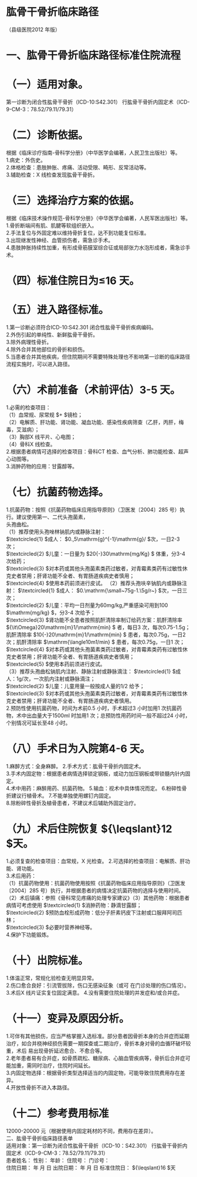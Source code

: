 # 肱骨干骨折临床路径  
（县级医院2012 年版）  
# 一、肱骨干骨折临床路径标准住院流程  
# （一）适用对象。  
第一诊断为闭合性肱骨干骨折（ICD-10:S42.301） 行肱骨干骨折内固定术（ICD-9-CM-3：78.52/79.11/79.31）  
# （二）诊断依据。  
根据《临床诊疗指南-骨科学分册》（中华医学会编著，人民卫生出版社）等。  
1.病史：外伤史。  
2.体格检查：患肢肿胀、疼痛、活动受限、畸形、反常活动等。  
3.辅助检查：X 线检查发现肱骨干骨折。  
# （三）选择治疗方案的依据。  
根据《临床技术操作规范-骨科学分册》（中华医学会编著，人民军医出版社）等。  
1.骨折断端间有肌、肌腱等软组织嵌入。  
2.手法复位与外固定难以维持骨折复位，达不到功能复位标准。  
3.出现继发性神经、血管损伤者，需急诊手术。  
4.患肢肿胀持续性加重，有形成骨筋膜室综合征或局部张力水泡形成者，需急诊手术。  
# （四）标准住院日为≤16 天。  
# （五）进入路径标准。  
1.第一诊断必须符合ICD-10:S42.301 闭合性肱骨干骨折疾病编码。  
2.外伤引起的单纯性、新鲜肱骨干骨折。  
3.除外病理性骨折。  
4.除外合并其他部位的骨折和损伤。  
5.当患者合并其他疾病，但住院期间不需要特殊处理也不影响第一诊断的临床路径流程实施时，可以进入路径。  
# （六）术前准备（术前评估）3-5 天。  
1.必需的检查项目：  
（1）血常规、尿常规 $+ $镜检；  
（2）电解质、肝功能、肾功能、凝血功能、感染性疾病筛查（乙肝，丙肝，梅毒，艾滋病）；  
（3）胸部X 线平片、心电图；  
（4）骨科X 线检查。  
2.根据患者病情可选择的检查项目：骨科CT 检查、血气分析、肺功能检查、超声心动图等。  
3.消肿药物的应用：甘露醇等。  
# （七）抗菌药物选择。  
1.抗菌药物：按照《抗菌药物临床应用指导原则》（卫医发〔2004〕285 号）执行。建议使用第一、二代头孢菌素，  
头孢曲松。  
（1）推荐使用头孢唑林钠肌内或静脉注射：  
$\textcircled{1} $成人： $0.\,5\mathrm{g}^{-1}\mathrm{g}/ $次，一日2-3 次；  
$\textcircled{2} $儿童：一日量为 $20{-}30\mathrm{mg/Kg} $ 体重，分3-4 次给药；  
$\textcircled{3} $对本药或其他头孢菌素类药过敏者，对青霉素类药有过敏性休克史者禁用；肝肾功能不全者、有胃肠道疾病史者慎用；  
$\textcircled{4} $使用本药前须进行皮试。 （2）推荐头孢呋辛钠肌内或静脉注射： $\textcircled{1} $成人： $0.\mathrm{\small~75g-1.\5g/r~} $次，一日三次；  
$\textcircled{2} $儿童：平均一日剂量为60mg/kg,严重感染可用到100 $\mathrm{mg/kg} $，分3-4 次给予；  
$\textcircled{3} $肾功能不全患者按照肌酐清除率制订给药方案：肌酐清除率 ${\it\Omega}20\mathrm{m}1/\mathrm{min} $ 者，每日3 次，每次0.75-1.5g；肌酐清除率 $10{-}20\mathrm{m}1/\mathrm{min} $ 患者，每次0.75g，一日2 次；肌酐清除率 $\mathrm{\langle10m1/min} $ 患者，每次0.75g，一日1 次；  
$\textcircled{4} $对本药或其他头孢菌素类药过敏者，对青霉素类药有过敏性休克史者禁用；肝肾功能不全者、有胃肠道疾病史者慎用；  
$\textcircled{5} $使用本药前须进行皮试。  
（3）推荐头孢曲松钠肌内注射、静脉注射或静脉滴注： $\textcircled{1} $成人：1g/次，一次肌内注射或静脉滴注；  
$\textcircled{2} $儿童：儿童用量一般按成人量的1/2 给予；  
$\textcircled{3} $对本药或其他头孢菌素类药过敏者，对青霉素类药有过敏性休克史者禁用；肝肾功能不全者、有胃肠道疾病史者慎用。  
2.预防性使用抗菌药物，时间为术前0.5 小时，手术超过3 小时加用1 次抗菌药物，术中出血量大于1500ml 时加用1 次；总预防性用药时间一般不超过24 小时，个别情况可延长至48 小时。  
# （八）手术日为入院第4-6 天。  
1.麻醉方式：全身麻醉。 2.手术方式：肱骨干骨折内固定术。  
3.手术内固定物：根据患者病情选择锁定钢板，或动力加压钢板或带锁髓内针内固定。  
4.术中用药：麻醉用药、抗菌药物。 5.输血：视术中具体情况而定。 6.粉碎性骨折建议行植骨术。 7.不能单独使用螺钉内固定。  
8.除粉碎性骨折及植骨患者，不建议术后辅助外固定治疗。  
# （九）术后住院恢复 ${\leqslant}12 $天。  
1.必须复查的检查项目：血常规，X 光检查。 2.可选择的检查项目：电解质、肝功能、肾功能。  
3.术后用药：  
（1）抗菌药物使用：抗菌药物使用按照《抗菌药物临床应用指导原则》（卫医发〔2004〕285 号）执行，并根据患者的病情决定抗菌药物的选择与使用时间。  
（2）术后镇痛：参照《骨科常见疼痛的处理专家建议》（3）其他药物：根据患者病情可考虑使用 $\textcircled{1} $消肿药物：静滴甘露醇；  
$\textcircled{2} $预防血栓形成药物：低分子肝素钙皮下注射或口服拜阿司匹林；  
$\textcircled{3} $必要时营养神经等。  
4.保护下功能锻炼。  
# （十）出院标准。  
1.体温正常，常规化验检查无明显异常。  
2.伤口愈合良好：引流管拔除，伤口无感染征象（或可 在门诊处理的伤口情况）。  
3.术后X 线片证实复位固定满意。 4.没有需要住院处理的并发症和/或合并症。  
# （十一）变异及原因分析。  
1.可伴有其他损伤，应当严格掌握入选标准。部分患者因骨折本身的合并症而延期治疗，如合并桡神经损伤需要一期探查或二期治疗，骨折本身对骨的血循环破坏较重，术后 易出现骨折延迟愈合、不愈合等。  
2.老年患者易有合并症，如骨质疏松、糖尿病、心脑血管疾病等，骨折后合并症可能加重，需同时治疗，住院时间延长。  
3.内固定物选择：根据骨折类型选择适当的内固定物，可能导致住院费用存在差异。  
4.开放性骨折不进入本路径。  
# （十二）参考费用标准  
12000-20000 元（根据使用内固定耗材的不同，费用存在差异）。  
二、肱骨干骨折临床路径表单  
适用对象：第一诊断为闭合性肱骨干骨折（ICD-10：S42.301） 行肱骨干骨折内固定术（ICD-9-CM-3：78.52/79.11/79.31）  
患者姓名：           性别：    年龄：    住院号：         门诊号：  
住院日期：   年  月  日   出院日期：   年  月  日    标准住院日： ${\leqslant}16 $天  
